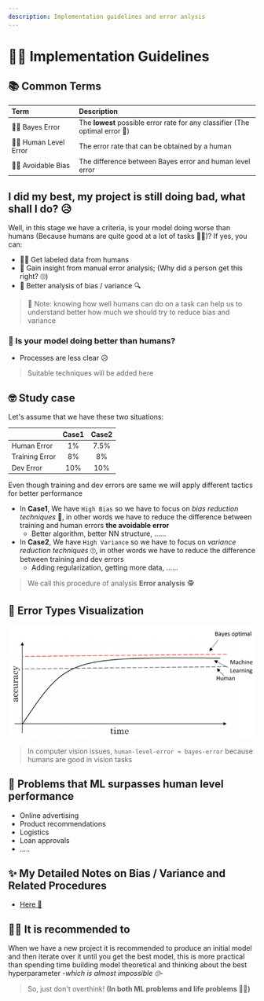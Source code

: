 ```yaml
---
description: Implementation guidelines and error anlysis
---
```


# 👩‍🏫 Implementation Guidelines

## 📚 Common Terms

| Term | Description |
| :--- | :--- |
| 👩‍🎓 Bayes Error | The **lowest** possible error rate for any classifier \(The optimal error 🤔\) |
| 👩‍🏫 Human Level Error | The error rate that can be obtained by a human |
| 👮‍♀️ Avoidable Bias ‍ | The difference between Bayes error and human level error |

## I did my best, my project is still doing bad, what shall I do? 😥

Well, in this stage we have a criteria, is your model doing worse than humans \(Because humans are quite good at a lot of tasks 👩‍🎓\)? If yes, you can:

* 👩‍🏫 Get labeled data from humans 
* 👀 Gain insight from manual error analysis; \(Why did a person get this right? 🙄\) 
* 🔎 Better analysis of bias / variance 🔍

> 🤔 Note: knowing how well humans can do on a task can help us to understand better how much we should try to reduce bias and variance

### 🧐 Is your model doing better than humans?

* Processes are less clear 😥

> Suitable techniques will be added here

## 🤓 Study case

Let's assume that we have these two situations:

|  | Case1 | Case2 |
| :--- | :---: | :---: |
| Human Error | 1% | 7.5% |
| Training Error | 8% | 8% |
| Dev Error | 10% | 10% |

Even though training and dev errors are same we will apply different tactics for better performance

* In **Case1**, We have `High Bias` so we have to focus on _bias reduction techniques_ 🤔, in other words we have to reduce the difference between training and human errors **the avoidable error**
  * Better algorithm, better NN structure, ......
* In **Case2**, We have `High Variance` so we have to focus on _variance reduction techniques_ 🙄, in other words we have to reduce the difference between training and dev errors
  * Adding regularization, getting more data, ......

> We call this procedure of analysis **Error analysis** 🕵️‍

## 👀 Error Types Visualization

![](../.gitbook/assets/errortypes.png)

> In computer vision issues, `human-level-error ≈ bayes-error` because humans are good in vision tasks

## 🤗 Problems that ML surpasses human level performance

* Online advertising
* Product recommendations
* Logistics
* Loan approvals
* .....

## ✨ My Detailed Notes on Bias / Variance and Related Procedures

* [Here 🐾](https://github.com/asmaamirkhan/DeepLearningNotes/tree/d20deec6ead832c6650a0d761212dfafef64b302/0-NNConcepts/4-PracticalAspects.md)

## 🤸‍♀️ It is recommended to

When we have a new project it is recommended to produce an initial model and then iterate over it until you get the best model, this is more practical than spending time building model theoretical and thinking about the best hyperparameter _-which is almost impossible 🙄-_

> So, just don't overthink! **\(In both ML problems and life problems 🤗🙆‍\)**

